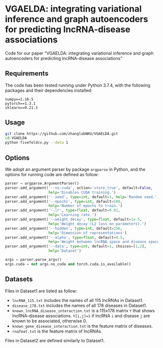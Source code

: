 # VGAELDA: integrating variational inference and graph autoencoders for predicting lncRNA-disease associations

Code for our paper "VGAELDA: integrating variational inference and graph autoencoders for predicting lncRNA-disease associations"

## Requirements

The code has been tested running under Python 3.7.4, with the following packages and their dependencies installed:

```
numpy==1.16.5
pytorch==1.3.1
sklearn==0.21.3
```

## Usage

```bash
git clone https://github.com/zhanglabNKU/VGAELDA.git
cd VGAELDA
python fivefoldcv.py --data 1
```

## Options

We adopt an argument parser by package  `argparse` in Python, and the options for running code are defined as follow:

```python
parser = argparse.ArgumentParser()
parser.add_argument('--no-cuda', action='store_true', default=False,
                    help='Disables CUDA training.')
parser.add_argument('--seed', type=int, default=1, help='Random seed.')
parser.add_argument('--epochs', type=int, default=500,
                    help='Number of epochs to train.')
parser.add_argument('--lr', type=float, default=0.01,
                    help='Learning rate.')
parser.add_argument('--weight_decay', type=float, default=1e-5,
                    help='Weight decay (L2 loss on parameters).')
parser.add_argument('--hidden', type=int, default=256,
                    help='Dimension of representations')
parser.add_argument('--alpha', type=float, default=0.5,
                    help='Weight between lncRNA space and disease space')
parser.add_argument('--data', type=int, default=1, choices=[1,2],
                    help='Dataset')

args = parser.parse_args()
args.cuda = not args.no_cuda and torch.cuda.is_available()
```

## Datasets

Files in Dataset1 are listed as follow:

- `lncRNA_115.txt`  includes the names of all 115 lncRNAs in Dataset1.
- `disease_178.txt`  includes the names of all 178 diseases in Dataset1.
- `known_lncRNA_disease_interaction.txt` is a 115x178 matrix  `Y`  that shows lncRNA-disease associations. `Y[i,j]=1`  if lncRNA `i`  and disease `j` are known to be associated, otherwise 0.
- `known_gene_disease_interaction.txt` is the feature matrix of diseases.
- `rnafeat.txt` is the feature matrix of lncRNAs.

Files in Dataset2 are defined similarly to Dataset1.
